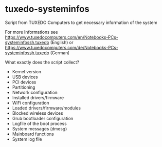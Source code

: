 # tuxedo-systeminfos

Script from TUXEDO Computers to get necessary information of the system

For more Informations see https://www.tuxedocomputers.com/en/Notebooks-PCs-systeminfossh.tuxedo (English) or https://www.tuxedocomputers.com/de/Notebooks-PCs-systeminfossh.tuxedo (German)

What exactly does the script collect?

* Kernel version
* USB devices
* PCI devices
* Partitioning
* Network configuration
* Installed drivers/firmware
* WiFi configuration
* Loaded drivers/firmware/modules
* Blocked wireless devices
* Grub bootloader configuration
* Logfile of the boot process
* System messages (dmesg)
* Mainboard functions
* System log file